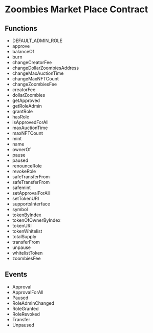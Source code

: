 
# Zoombies Market Place Contract 

## Functions 

- DEFAULT_ADMIN_ROLE
- approve
- balanceOf
- burn
- changeCreatorFee
- changeDollarZoombiesAddress
- changeMaxAuctionTime
- changeMaxNFTCount
- changeZoombiesFee
- creatorFee
- dollarZoombies
- getApproved
- getRoleAdmin
- grantRole
- hasRole
- isApprovedForAll
- maxAuctionTime
- maxNFTCount
- mint
- name
- ownerOf
- pause
- paused
- renounceRole
- revokeRole
- safeTransferFrom
- safeTransferFrom
- safemint
- setApprovalForAll
- setTokenURI
- supportsInterface
- symbol
- tokenByIndex
- tokenOfOwnerByIndex
- tokenURI
- tokenWhitelist
- totalSupply
- transferFrom
- unpause
- whitelistToken
- zoombiesFee


## Events 

- Approval
- ApprovalForAll
- Paused
- RoleAdminChanged
- RoleGranted
- RoleRevoked
- Transfer
- Unpaused


            